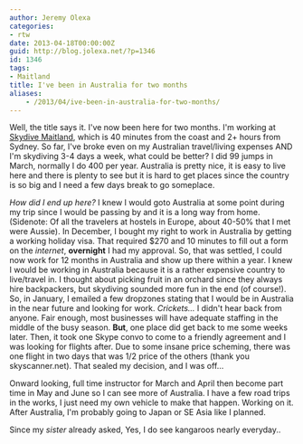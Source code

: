 ```yaml
---
author: Jeremy Olexa
categories:
- rtw
date: 2013-04-18T00:00:00Z
guid: http://blog.jolexa.net/?p=1346
id: 1346
tags:
- Maitland
title: I've been in Australia for two months
aliases:
    - /2013/04/ive-been-in-australia-for-two-months/
---
```


Well, the title says it. I've now been here for two months. I'm working at [Skydive Maitland][1], which is 40 minutes from the coast and 2+ hours from Sydney. So far, I've broke even on my Australian travel/living expenses AND I'm skydiving 3-4 days a week, what could be better? I did 99 jumps in March, normally I do 400 per year. Australia is pretty nice, it is easy to live here and there is plenty to see but it is hard to get places since the country is so big and I need a few days break to go someplace.

*How did I end up here?* I knew I would goto Australia at some point during my trip since I would be passing by and it is a long way from home. (Sidenote: Of all the travelers at hostels in Europe, about 40-50% that I met were Aussie). In December, I bought my right to work in Australia by getting a working holiday visa. That required $270 and 10 minutes to fill out a form on the *internet*, **overnight** I had my approval. So, that was settled, I could now work for 12 months in Australia and show up there within a year. I knew I would be working in Australia because it is a rather expensive country to live/travel in. I thought about picking fruit in an orchard since they always hire backpackers, but skydiving sounded more fun in the end (of course!). So, in January, I emailed a few dropzones stating that I would be in Australia in the near future and looking for work. *Crickets&#8230;* I didn't hear back from anyone. Fair enough, most businesses will have adequate staffing in the middle of the busy season. **But**, one place did get back to me some weeks later. Then, it took one Skype convo to come to a friendly agreement and I was looking for flights after. Due to some insane price scheming, there was one flight in two days that was 1/2 price of the others (thank you skyscanner.net). That sealed my decision, and I was off&#8230;

Onward looking, full time instructor for March and April then become part time in May and June so I can see more of Australia. I have a few road trips in the works, I just need my own vehicle to make that happen. Working on it. After Australia, I'm probably going to Japan or SE Asia like I planned.

Since my *sister* already asked, Yes, I do see kangaroos nearly everyday..

 [1]: http://www.skydivemaitland.com.au/